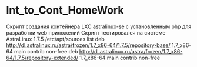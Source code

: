 # Int_to_Cont_HomeWork
Скрипт создания контейнера LXC astralinux-se c установленным php  для разработки web приложений
Скрипт тестировался на системе  AstraLinux 1.7.5
/etc/apt/sources.list
deb http://dl.astralinux.ru/astra/frozen/1.7_x86-64/1.7.5/repository-base/          1.7_x86-64 main contrib non-free
deb http://dl.astralinux.ru/astra/frozen/1.7_x86-64/1.7.5/repository-extended/      1.7_x86-64 main contrib non-free